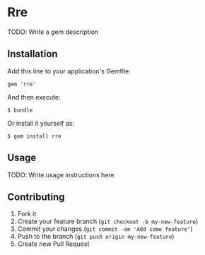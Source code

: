# Rre

TODO: Write a gem description

## Installation

Add this line to your application's Gemfile:

    gem 'rre'

And then execute:

    $ bundle

Or install it yourself as:

    $ gem install rre

## Usage

TODO: Write usage instructions here

## Contributing

1. Fork it
2. Create your feature branch (`git checkout -b my-new-feature`)
3. Commit your changes (`git commit -am 'Add some feature'`)
4. Push to the branch (`git push origin my-new-feature`)
5. Create new Pull Request
